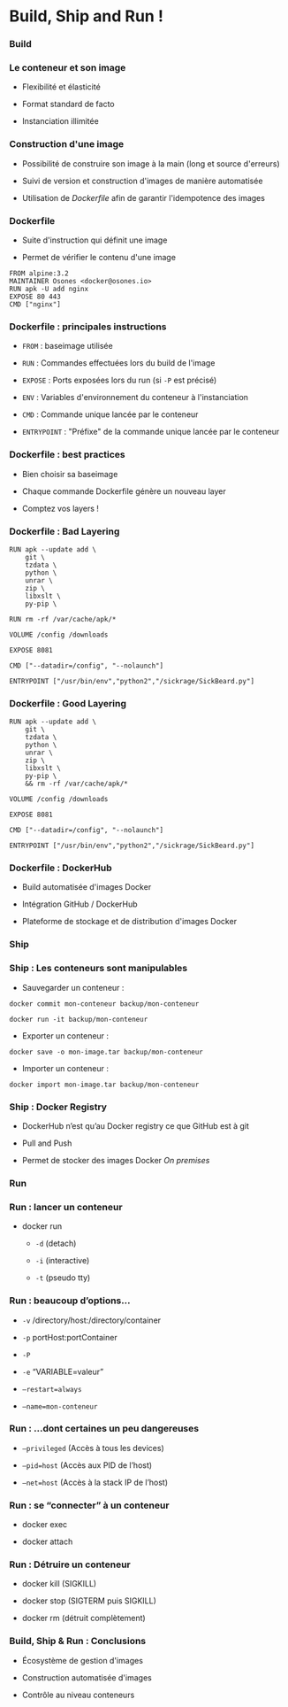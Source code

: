 # Build, Ship and Run !

### Build

### Le conteneur et son image

- Flexibilité et élasticité

- Format standard de facto

- Instanciation illimitée

### Construction d'une image

- Possibilité de construire son image à la main (long et source d'erreurs)

- Suivi de version et construction d'images de manière automatisée

- Utilisation de *Dockerfile* afin de garantir l'idempotence des images

### Dockerfile

- Suite d'instruction qui définit une image

- Permet de vérifier le contenu d'une image

```
FROM alpine:3.2
MAINTAINER Osones <docker@osones.io>
RUN apk -U add nginx
EXPOSE 80 443
CMD ["nginx"]
```

### Dockerfile : principales instructions

- `FROM` : baseimage utilisée

- `RUN` : Commandes effectuées lors du build de l'image

- `EXPOSE` : Ports exposées lors du run (si `-P` est précisé)

- `ENV` : Variables d'environnement du conteneur à l'instanciation

- `CMD` : Commande unique lancée par le conteneur

- `ENTRYPOINT` : "Préfixe" de la commande unique lancée par le conteneur

### Dockerfile : best practices

- Bien choisir sa baseimage

- Chaque commande Dockerfile génère un nouveau layer

- Comptez vos layers !

### Dockerfile : Bad Layering

```
RUN apk --update add \
    git \
    tzdata \
    python \
    unrar \
    zip \
    libxslt \
    py-pip \

RUN rm -rf /var/cache/apk/*

VOLUME /config /downloads

EXPOSE 8081

CMD ["--datadir=/config", "--nolaunch"]

ENTRYPOINT ["/usr/bin/env","python2","/sickrage/SickBeard.py"]
```

### Dockerfile : Good Layering

```
RUN apk --update add \
    git \
    tzdata \
    python \
    unrar \
    zip \
    libxslt \
    py-pip \
    && rm -rf /var/cache/apk/*

VOLUME /config /downloads

EXPOSE 8081

CMD ["--datadir=/config", "--nolaunch"]

ENTRYPOINT ["/usr/bin/env","python2","/sickrage/SickBeard.py"]
```

### Dockerfile : DockerHub

- Build automatisée d'images Docker

- Intégration GitHub / DockerHub

- Plateforme de stockage et de distribution d'images Docker

### Ship

### Ship : Les conteneurs sont manipulables

- Sauvegarder un conteneur :

```
docker commit mon-conteneur backup/mon-conteneur
```

```
docker run -it backup/mon-conteneur
```

- Exporter un conteneur :

```
docker save -o mon-image.tar backup/mon-conteneur
```

- Importer un conteneur :

```
docker import mon-image.tar backup/mon-conteneur
```

### Ship : Docker Registry

- DockerHub n’est qu’au Docker registry ce que GitHub est à git

- Pull and Push

- Permet de stocker des images Docker *On premises*

### Run

### Run : lancer un conteneur

- docker run

  - `-d` (detach)

  - `-i` (interactive)

  - `-t` (pseudo tty)

### Run : beaucoup d’options...

- `-v` /directory/host:/directory/container

- `-p` portHost:portContainer

- `-P`

- `-e` “VARIABLE=valeur”

- `–restart=always`

- `–name=mon-conteneur`

### Run : ...dont certaines un peu dangereuses

- `–privileged` (Accès à tous les devices)

- `–pid=host` (Accès aux PID de l’host)

- `–net=host` (Accès à la stack IP de l’host)

### Run : se “connecter” à un conteneur

- docker exec

- docker attach

### Run : Détruire un conteneur

- docker kill (SIGKILL)

- docker stop (SIGTERM puis SIGKILL)

- docker rm (détruit complètement)

### Build, Ship & Run : Conclusions

- Écosystème de gestion d'images

- Construction automatisée d'images

- Contrôle au niveau conteneurs


